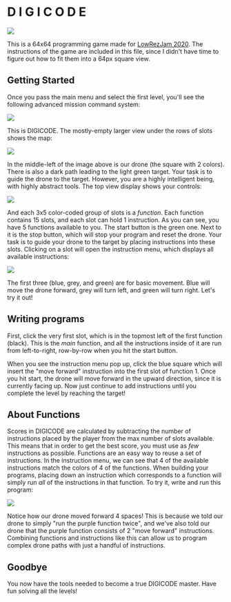 # D I G I C O D E

![](https://github.com/rishabh-bector/Digicode/blob/master/Assets/Screenshots/thin.png)

This is a 64x64 programming game made for [LowRezJam 2020](https://itch.io/jam/lowrezjam-2020). The instructions of the game are included in this file, since I didn't have time to figure out how to fit them into a 64px square view. 

## Getting Started

Once you pass the main menu and select the first level, you'll see the following advanced mission command system:

![](https://github.com/rishabh-bector/Digicode/blob/master/Assets/Screenshots/full.png)

This is DIGICODE. The mostly-empty larger view under the rows of slots shows the map:

![](https://github.com/rishabh-bector/Digicode/blob/master/Assets/Screenshots/map.png)

In the middle-left of the image above is our drone (the square with 2 colors). There is also a dark path leading to the light green target. Your task is to guide the drone to the target. However, you are a highly intelligent being, with highly abstract tools. The top view display shows your controls:

![](https://github.com/rishabh-bector/Digicode/blob/master/Assets/Screenshots/control.png)
  
And each 3x5 color-coded group of slots is a _function_. Each function contains 15 slots, and each slot can hold 1 instruction. As you can see, you have 5 functions available to you. The start button is the green one. Next to it is the stop button, which will stop your program and reset the drone. Your task is to guide your drone to the target by placing instructions into these slots. Clicking on a slot will open the instruction menu, which displays all available instructions:

![](https://github.com/rishabh-bector/Digicode/blob/master/Assets/Screenshots/instructionmenu.png)
  
The first three (blue, grey, and green) are for basic movement. Blue will move the drone forward, grey will turn left, and green will turn right. Let's try it out! 

## Writing programs

First, click the very first slot, which is in the topmost left of the first function (black). This is the _main_ function, and all the instructions inside of it are run from left-to-right, row-by-row when you hit the start button. 

When you see the instruction menu pop up, click the blue square which will insert the "move forward" instruction into the first slot of function 1. Once you hit start, the drone will move forward in the upward direction, since it is currently facing up. Now just continue to add instructions until you complete the level by reaching the target!

## About Functions

Scores in DIGICODE are calculated by subtracting the number of instructions placed by the player from the max number of slots available. This means that in order to get the best score, you must use as _few_ instructions as possible. Functions are an easy way to reuse a set of instructions. In the instruction menu, we can see that 4 of the available instructions match the colors of 4 of the functions. When building your programs, placing down an instruction which corresponds to a function will simply run _all_ of the instructions in that function. To try it, write and run this program:

![](https://github.com/rishabh-bector/Digicode/blob/master/Assets/Screenshots/functionprog.png)
  
Notice how our drone moved forward 4 spaces! This is because we told our drone to simply "run the purple function twice", and we've also told our drone that the purple function consists of 2 "move forward" instructions. Combining functions and instructions like this can allow us to program complex drone paths with just a handful of instructions.

## Goodbye

You now have the tools needed to become a true DIGICODE master. Have fun solving all the levels! 

